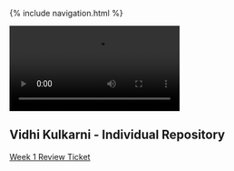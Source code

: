 {% include navigation.html %}

<div id="video_wrapper">
  <video autoplay loop>
    <source src="https://drive.google.com/uc?export=view&id=1sd8r1eaSjNPmfyyXhC8PDEOjDMo_23cL" type="video/mp4">
  </video>
</div>



## Vidhi Kulkarni - Individual Repository

[Week 1 Review Ticket](https://github.com/VidhiKulkarni/teamlace/issues/18)
